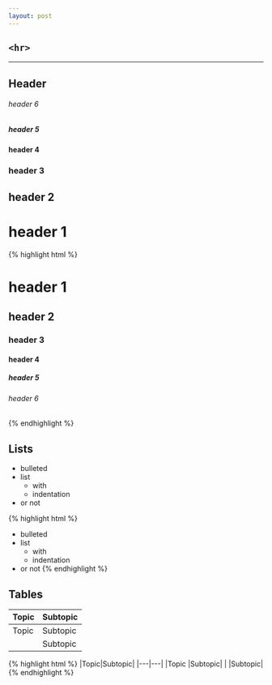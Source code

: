 ```yaml
---
layout: post
---
```


## `<hr>`

---

## Header

###### header 6

##### header 5  

#### header 4

### header 3

## header 2

# header 1


{% highlight html %}
# header 1
## header 2
### header 3
#### header 4
##### header 5
###### header 6
{% endhighlight %}

## Lists

- bulleted
- list
    + with 
    + indentation
- or not


{% highlight html %}
- bulleted
- list
    + with 
    + indentation
- or not
{% endhighlight %}

## Tables

|Topic|Subtopic|
|---|---|
|Topic  |Subtopic|
|       |Subtopic|

{% highlight html %}
|Topic|Subtopic|
|---|---|
|Topic  |Subtopic|
|       |Subtopic|
{% endhighlight %}